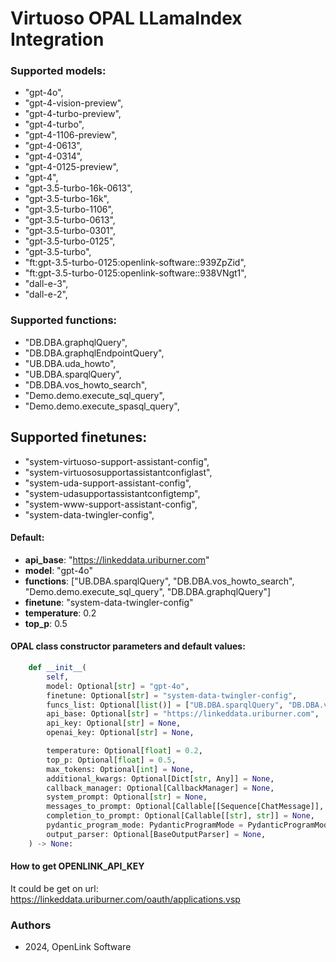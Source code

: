 # Virtuoso OPAL LLamaIndex Integration

### Supported models:
-  "gpt-4o",
-  "gpt-4-vision-preview",
-  "gpt-4-turbo-preview",
-  "gpt-4-turbo",
-  "gpt-4-1106-preview",
-  "gpt-4-0613",
-  "gpt-4-0314",
-  "gpt-4-0125-preview",
-  "gpt-4",
-  "gpt-3.5-turbo-16k-0613",
-  "gpt-3.5-turbo-16k",
-  "gpt-3.5-turbo-1106",
-  "gpt-3.5-turbo-0613",
-  "gpt-3.5-turbo-0301",
-  "gpt-3.5-turbo-0125",
-  "gpt-3.5-turbo",
-  "ft:gpt-3.5-turbo-0125:openlink-software::939ZpZid",
-  "ft:gpt-3.5-turbo-0125:openlink-software::938VNgt1",
-  "dall-e-3",
-  "dall-e-2",

### Supported functions:
-  "DB.DBA.graphqlQuery",
-  "DB.DBA.graphqlEndpointQuery",
-  "UB.DBA.uda_howto",
-  "UB.DBA.sparqlQuery",
-  "DB.DBA.vos_howto_search",
-  "Demo.demo.execute_sql_query",
-  "Demo.demo.execute_spasql_query",

## Supported finetunes:
-  "system-virtuoso-support-assistant-config",
-  "system-virtuososupportassistantconfiglast",
-  "system-uda-support-assistant-config",
-  "system-udasupportassistantconfigtemp",
-  "system-www-support-assistant-config",
-  "system-data-twingler-config",

#### Default:
- **api_base**: "https://linkeddata.uriburner.com"
- **model**: "gpt-4o"
- **functions**: ["UB.DBA.sparqlQuery", "DB.DBA.vos_howto_search", "Demo.demo.execute_sql_query", "DB.DBA.graphqlQuery"]
-  **finetune**: "system-data-twingler-config"
-  **temperature**: 0.2
-  **top_p**: 0.5

#### OPAL class constructor parameters and default values:
```python
    def __init__(
        self,
        model: Optional[str] = "gpt-4o",
        finetune: Optional[str] = "system-data-twingler-config",
        funcs_list: Optional[list()] = ["UB.DBA.sparqlQuery", "DB.DBA.vos_howto_search", "Demo.demo.execute_sql_query", "DB.DBA.graphqlQuery"],
        api_base: Optional[str] = "https://linkeddata.uriburner.com",
        api_key: Optional[str] = None,
        openai_key: Optional[str] = None,

        temperature: Optional[float] = 0.2,
        top_p: Optional[float] = 0.5,
        max_tokens: Optional[int] = None,
        additional_kwargs: Optional[Dict[str, Any]] = None,
        callback_manager: Optional[CallbackManager] = None,
        system_prompt: Optional[str] = None,
        messages_to_prompt: Optional[Callable[[Sequence[ChatMessage]], str]] = None,
        completion_to_prompt: Optional[Callable[[str], str]] = None,
        pydantic_program_mode: PydanticProgramMode = PydanticProgramMode.DEFAULT,
        output_parser: Optional[BaseOutputParser] = None,
    ) -> None:
```
#### How to get OPENLINK_API_KEY
It could be get on url: https://linkeddata.uriburner.com/oauth/applications.vsp

### Authors
- 2024, OpenLink Software

